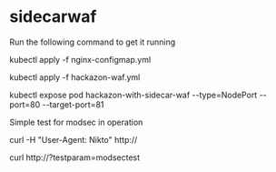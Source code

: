# sidecarwaf

Run the following command to get it running 

 
kubectl apply -f nginx-configmap.yml

kubectl apply -f hackazon-waf.yml

kubectl expose pod hackazon-with-sidecar-waf --type=NodePort --port=80 --target-port=81 

Simple test for modsec in operation 

curl -H "User-Agent: Nikto" http://<app-ip-address>
 
curl http://<app-ip-address>?testparam=modsectest 
 
